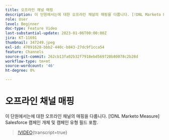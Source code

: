 ```yaml
---
title: 오프라인 채널 매핑
description: 이 단원에서는에 대한 오프라인 채널의 매핑을 다룹니다. [!DNL Marketo Measure] Salesforce 캠페인 개체 및 캠페인 유형 필드 포함.
role: User
level: Beginner
doc-type: Feature Video
last-substantial-update: 2023-01-06T00:00:00Z
jira: KT-11691
thumbnail: 347249.jpeg
exl-id: 47891628-bbb2-440c-b843-27dc9f1cca54
feature: Channels
source-git-commit: 262cb13fa02b32f7918ebd569720b80078c2b28d
workflow-type: tm+mt
source-wordcount: '46'
ht-degree: 0%

---
```


# 오프라인 채널 매핑

이 단원에서는에 대한 오프라인 채널의 매핑을 다룹니다. [!DNL Marketo Measure] Salesforce 캠페인 개체 및 캠페인 유형 필드 포함.

>[!VIDEO](https://video.tv.adobe.com/v/347249/?learn=on){transcript=true}
